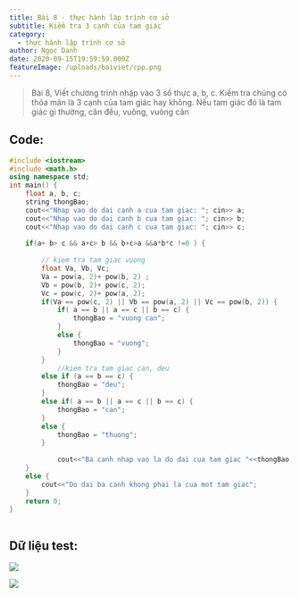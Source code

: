 ```yaml
---
title: Bài 8 - thực hành lập trình cơ sở
subtitle: Kiểm tra 3 cạnh của tam giác
category:
  - thực hành lập trình cơ sở
author: Ngọc Danh
date: 2020-09-15T19:59:59.000Z
featureImage: /uploads/baiviet/cpp.png
---
```


> Bài 8, Viết chương trình nhập vào 3 số thực a, b, c. Kiểm tra chúng có thỏa mãn là 3 cạnh của tam giác hay không. Nếu tam giác đó là tam giác gì thường, cân đều, vuông, vuông cân

## Code:  

```c++
#include <iostream>
#include <math.h>
using namespace std;
int main() {
	float a, b, c;
	string thongBao;
	cout<<"Nhap vao do dai canh a cua tam giac: "; cin>> a;
	cout<<"Nhap vao do dai canh b cua tam giac: "; cin>> b;
	cout<<"Nhap vao do dai canh c cua tam giac: "; cin>> c;
 
	if(a+ b> c && a+c> b && b+c>a &&a*b*c !=0 ) {
 
		// kiem tra tam giac vuong
		float Va, Vb, Vc;
		Va = pow(a, 2)+ pow(b, 2) ;
		Vb = pow(b, 2)+ pow(c, 2);
		Vc = pow(c, 2)+ pow(a, 2);
		if(Va == pow(c, 2) || Vb == pow(a, 2) || Vc == pow(b, 2)) {
			if( a == b || a == c || b == c) {
				thongBao = "vuong can";
			}
			else {
				thongBao = "vuong";
			}
		}
			//kiem tra tam giac can, deu
		else if (a == b == c) {
			thongBao = "deu";
		}
		else if( a == b || a == c || b == c) {
			thongBao = "can";
		}
		else {
			thongBao = "thuong";
		}
 
			cout<<"Ba canh nhap vao la do dai cua tam giac "<<thongBao;
	}
	else {
		cout<<"Do dai ba canh khong phai la cua mot tam giac";
	}
	return 0;
}
 
```

## Dữ liệu test:  

[![](https://1.bp.blogspot.com/-rLTDFuIolLI/Xhjdv1mV2fI/AAAAAAAAb4M/LUzSKLnkn1cSzVYFPHm8lCVY5TKlHWMUwCLcBGAsYHQ/s1600/b91.png)](https://1.bp.blogspot.com/-rLTDFuIolLI/Xhjdv1mV2fI/AAAAAAAAb4M/LUzSKLnkn1cSzVYFPHm8lCVY5TKlHWMUwCLcBGAsYHQ/s1600/b91.png)

[![](https://1.bp.blogspot.com/-uEnEzE0CCfU/XhjdvxF1kwI/AAAAAAAAb4I/Sze8pz7QrlIhA9EVa48QD7tg5x-RzyaNQCLcBGAsYHQ/s1600/b92.png)](https://1.bp.blogspot.com/-uEnEzE0CCfU/XhjdvxF1kwI/AAAAAAAAb4I/Sze8pz7QrlIhA9EVa48QD7tg5x-RzyaNQCLcBGAsYHQ/s1600/b92.png)